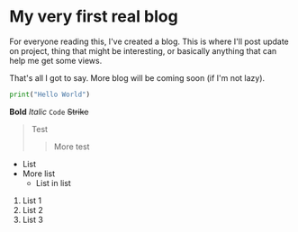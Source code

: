 <!--BLOG_HEADER
SUMMARY: For everyone reading this, I've created a blog.
DATE: 24-03-2022
TIME: 14:00:00
-->
# My very first real blog

For everyone reading this, I've created a blog. This is where I'll post update on project, thing that might be interesting, or basically anything that can help me get some views.

That's all I got to say. More blog will be coming soon (if I'm not lazy).

```py
print("Hello World")
```

**Bold** *Italic* `Code` ~~Strike~~

> Test
>
> > More test

 - List
 - More list
   - List in list

1. List 1
2. List 2
3. List 3